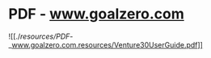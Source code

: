 # PDF - www.goalzero.com

![[./_resources/PDF_-_www.goalzero.com.resources/Venture30UserGuide.pdf]]
